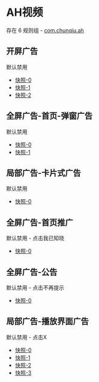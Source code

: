 # AH视频

存在 6 规则组 - [com.chunqiu.ah](/src/apps/com.chunqiu.ah.ts)

## 开屏广告

默认禁用

- [快照-0](https://i.gkd.li/i/13264387)
- [快照-1](https://i.gkd.li/i/13264381)
- [快照-2](https://i.gkd.li/i/13264377)

## 全屏广告-首页-弹窗广告

默认禁用

- [快照-0](https://i.gkd.li/i/13264383)
- [快照-1](https://i.gkd.li/i/14122595)

## 局部广告-卡片式广告

默认禁用

- [快照-0](https://i.gkd.li/i/13635499)

## 全屏广告-首页推广

默认禁用 - 点击我已知晓

- [快照-0](https://i.gkd.li/i/13852430)

## 全屏广告-公告

默认禁用 - 点击不再提示

- [快照-0](https://i.gkd.li/i/13852447)

## 局部广告-播放界面广告

默认禁用 - 点击X

- [快照-0](https://i.gkd.li/i/13852535)
- [快照-1](https://i.gkd.li/i/13852695)
- [快照-2](https://i.gkd.li/i/13852670)
- [快照-3](https://i.gkd.li/i/13852669)
